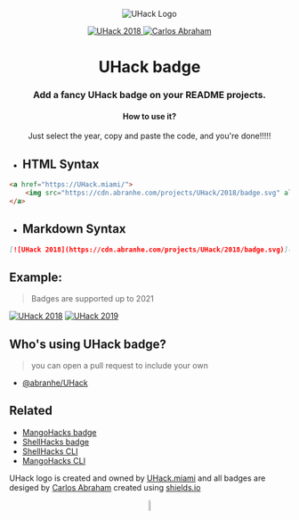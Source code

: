 <p align="center">
	<img src="https://cdn.abranhe.com/projects/UHack/uhack.svg" alt="UHack Logo">
</p>

<p align="center">
	<a href="https://UHack.miami/">
		<img src="https://cdn.abranhe.com/projects/UHack/badge-year.svg" alt="UHack 2018">
	</a>
	<a href="https://github.com/abranhe">
 		<img src="https://abranhe.com/badge.svg" alt="Carlos Abraham">
	</a>
</p>

<h1 align="center">
	<b>UHack badge</b>
</h1>

<h3 align="center">
	Add a fancy UHack badge on your README projects.
</h3>

<h4 align="center"> How to use it?</h4>
<p align="center">Just select the year, copy and paste the code, and you're done!!!!!</p>

- ##  HTML Syntax

```html
<a href="https://UHack.miami/">
	<img src="https://cdn.abranhe.com/projects/UHack/2018/badge.svg" alt="UHack 2018">
</a>
```

- ##  Markdown Syntax

```Markdown
[![UHack 2018](https://cdn.abranhe.com/projects/UHack/2018/badge.svg)](https://UHack.miami/)
```

## Example:

> Badges are supported up to 2021

[![UHack 2018](https://cdn.abranhe.com/projects/UHack/2018/badge.svg)](https://UHack.net/)
[![UHack 2019](https://cdn.abranhe.com/projects/UHack/2019/badge.svg)](https://UHack.net/)



## Who's using UHack badge?

> you can open a pull request to include your own

- [@abranhe/UHack](https://github.com/abranhe/UHack)

## Related

- [MangoHacks badge](https://github.com/abranhe/mangohacks)
- [ShellHacks badge](https://github.com/abranhe/shellhacks)
- [ShellHacks CLI](https://github.com/abranhe/shellhacks)
- [MangoHacks CLI](https://github.com/abranhe/mangohacks)

UHack logo is created and owned by [UHack.miami](https://uhack.miami) and all badges are desiged by [Carlos Abraham](https://github.com/abranhe) created using [shields.io](https://shields.io)

<p align="center">
	<img src="https://cdn.abranhe.com/projects/UHack/UHack.svg" alt="UHack Logo" width="7%">
</p>

<!-- badge image shilds.io

https://img.shields.io/badge/UHack-2021-2a6118.svg?colorA=2a6118&colorB=e3793b&logo=data%3Aimage%2Fpng%3Bbase64%2CiVBORw0KGgoAAAANSUhEUgAAAN0AAADOCAQAAAAQj8%2BkAAARaUlEQVR42u2de3xV1ZXHDyQ8RJCHrYBKi4OPWpAKjIgVFRUUBq0i4gOoig9QptZhsB9Ey0cqxScK0alIP%2B1AnbGoqLVgFaSoUOWZQQW5Ee%2FNi0AeRENICAkkud%2F5A5E87s1dZ5%2Bzz6PslX9v1t6%2F8z3n7Nc6a1mWMWPJje7cxByWsY18yqjnMGXkso4lTOMyTgilpjO4kbn8mY%2FJIptcPuMD3iCDO%2BhL638GaP15hm3EackO8h5TOTkkitIYxULyWlRUwUom0Tms0NoymUzkVsMyLgq4ptN4kkKxomre5OrwYZvKLlTsIy4OqKZeLKJGQdEnDA8PuEuJoG5xlnJawBSdwCyqHGhay4%2BDj60Di1KMbBIrY3yANA10dCsefXlOD%2FTkhbP4HLdsMe0CoekBDrmkaB29ggpuBPtx0zbQ3fcx%2Bw%2BuKtrNeUEEdy3VuG07Od1XcH91XVEFVwUN3Dhq0WHZnOqTovas1KKohlHBmlPWoMu20tEHRa34H22KKjg%2FKODOpQyd9g5pnmt6QquiAr%2FeJU1fLNvQbY94%2FvrXbZm09R%2Fdf6Hfahni6XbX1x5oetRvcFe4sACXzTXbeTbKrfZE0SH6%2Bgku3YOX5VGb4ZGmmzxTtMn7MbzhToN3VkEPT0buXA81TfRvglKs9KIo4qCS0AwPNE1X6tkBipUGjiyfnjum2OpmPgu4nJ60sizLojOjmEeJLQ%2BVdNWsqI3No6ocZnMZHSzLsmjH2YznbZsr3Fv8ANeKr2xIvOUIsmZbTXez14bQmZo1TbCFbUyiswC6MZ%2FDYi9fJLouutFdIj5%2Fe6Kl2SFdeVMsNKZZ0z%2FEPXnhyLOWxM%2FZfCr25H1kAC8Jd%2BxuEzy%2F8r2LCzQq6iUcr%2Bq5O6WvjiwXKlrgNbg00bI1zlihv%2BeEQucFYIoyWXiFZNvXezw%2BguVfRd2aa%2BNW%2BEDkcbtGTbIevCT2142YyOOl3qKT3KGZdu4neouWDHFdQX%2B0FUWfFHCi6%2FOBWd6ikxxC%2FpuW3frrNCm6SNT6HTa9viPw%2Bba36FK%2FCjbb9nmqKApE0z3KVEHbhXb3%2BxkseZK9BNeWupQd%2BpWC3%2FcEQv%2BkSZNkovS8wupXssj3LgaHHwm600%2FB7%2F2SkFRNmpa7PwRYlmXxosDvhUFaju9X8jvUv2U5WwRt91Twe7fAr3fRKozSc4HpKZBZrElT6jDZGiW%2FowWaJniHLnUAwAYlvx0km9CaNOWnbLlUye9Agab7vUP385SdWaPkN10g87AmTakPsIqU%2FPYTaHrIoAsrupkGnUFn0Bl0Bp1BZ9AZdAadQWfQGXQGnUFn0Bl0Bp1BZ9AdL%2Bg4hT4MYhBXMJxrGc7FDOIsetO15SAng85zdHRlKFOYz19Yz64Wo1tq2UMmK5jPVIY3zWFi0HmEjo5cxWOstpFsLcH5G6t4gjF8z6DzBl0d89niaqqPONvIoMKg043OPzPoDDqDzqAz6Aw6g86gM%2BjCh66DQRdKdAxnh0EXOnScyQqCbgZdM29t%2BLXGfJoGnS509BN9Y2PQBQsdacxyLZ%2B5QecdOrrzPmEyg%2B67%2BWQxGHQhQ0dr5nqUAtWgcxMdHXlby6UtZCPLeJYZ%2FILJ3MxYRjCOcUzkAebwEn9jh2I6R4POsiyL3i4Wj4FqNvI7JtGf9sK%2B9%2BAqZvAqUYPOFjoGuDTC1bOFxxhCGwcqTufnLKbAoBOgY5gLVX9qWc7t7mUaoRUX8jTZBl0L6LjecdWfz5mmKz2MIA3A8YqOmwUZjpLbYZYwUKum3QZdQnTc4CCGq4oMfqBdU%2BqIMKVcXqLkG7MDi46f2ciG3BTbb4%2FESWpWJDnkjWi6VvB6kNB92ODXVyqeC8R5xas6i3QT9GejkmdBoqn6PwcJ3ZYG7%2Fp9SuC2MNTyTtEgQY9WKXkWJGusezlI6LK%2B%2FWUvwfDf3A5wn7dJ5LlV0KtlSp6nCeZg%2Fx0kdLsty7I4ie0K4D7hTMtjY4GgX08peX40teOahUFCV0MrWvEX29gO8ZAfxVL4TNC325U8ZwheMvOChA668bBtcHkMsnwweovOMZRqLEgKh37zm2Ch%2B0%2FqbYJbpSubeko9M0Xz3U5Kvt9N7br4oWChswvucb%2BquZEu2sHMUvQuGO3zHwgWOntbyvdYvhnjRX1coGuXpjYevSus6Kq4xkdwbdkp6qVSfmZ6CI4cD0fvDCe6ch9qSTXUIptMVbdUOasF75eldl1REU505R4mik%2BkZIBwk%2B5dRf%2BC8oxfF4cRnd%2FguvClsKfj9C31C%2FPCh%2B4gF%2FsKrq2wdhaUqBaAZ3Nq57mhQ1fHGF%2FBtReVlDpizyi20UlyShkrDxu6X%2FgK7nt8aOMmO1uxlZGCdVE8SrjQZfgKboggEuWYKReAkpR1q6wMF7p1ToLwHPa9EwtsRckc4gzltj5J7b50T5jQ7aGHT9g6M5NSm719Qbm1kyRfMeXnhgddnZen3w2gXc8rCmHr5eq3GRMlDUQrwoPucQ8wDWAk45jEVGbwFK%2FxuXIg4SQH%2FRB8Yl1TGyUs6LaqrpAEu4VjmMfHoqLbUnvHQX%2B6Sl6XZXvDgq6Gvhp6cyYz2Kjho68yTnPQq0mSJnblhgXdHJf70YabWIseq3e2ZSApKB8neiAc6LI5wdXdkGmOEplqDSbndMk%2BStXBKOFAN9q19tO4U1R5WN0c1mGW1Vgv3hUOdO%2B61no%2FNqLXPqSdox524BvRa6gkDOjiDHCl5XRma0%2FX8b7asWqDXt4nOr09%2FC24gKNb6tKm8d%2FRbe9IP21O2stWgmrLQElBGNDVcpYrm8a7tYNb6nx3VVTOGoiVhgHdqy60OZoqzdjqmN1yGQvhMycaib%2BbXQYc3RDHLU5Q%2FkJPakUMc%2BXa3ChrriAvDOjWO25vku2AXLu2hG4uTaNE0S618WhtGNDd6LC1a1wtSNHcdnKVa1fmPlmTpYUNwAUWXS7pjtoazAGN2Ap4wL0NcU6WbX7HiX0dBnQPOzwP0JcEbjv3Ol0INOntElnDFZWNwAUUXZx%2FcbTh9YEWaOX8rzuTkka9vVR6epG7KwzoNjlq5zHXTwO28SIjdZwZ0pGYrBONlgUBRjfNQSsDHE9PythNlExWkMEvGcFJGq%2FJ78WDf14Y0NWrH1bSmk0KsOJ8yjOMpS8nWh4a10g7mOCZCyS6tQ7amGobWwlz6GP5YPRir%2FiZyw8HOuXZJZ1sBt3tY7q3z1mDvraTvx8SPnOBRKf85RyP2AL3ul%2BRnZZlWSyUv81zCsOBrlJ1F57OlNkIVbrX8tGk%2BycAX%2B9NCC6A6N5T9v%2Bg%2BGpUuL8%2Bs9XTn8kjPOvi0cqwoJuhfGyyUwxusK%2FgLrRzELUnPwk4CscHDd1PFb0PE16Lw1ztK7jz7Eylqg9F44nBZX9JwJ66uOoCmJeFV2O6r%2BD6yhcELUxQiLJ%2Fc9DQFSj6TpdFU7HK29x9TXp5rr1t8aKCZOBiUeJBQ7dK6%2Buyxo1oF2X9F1BiB1xVdbKXZZT9GyBo6BYo%2Bp4nuhqP%2BwhupL0TxHpiyRYFZG8nHjx0UxR9S6rZVXmRDzpJ%2FybZjZLZnZcMXJSqbRA8dJcreW4rSkHzok%2FY0kUpTxsfXuxIDi7%2F6AZawNCdoziKSMyXRDmcrBDAmxd7NSm6qkO7g4mui5LnyQLPOX7MLbnSRvWfo3aA%2FrGnkqErXvPd7wKFrlrR81OCC%2FJ7z7G150mFcMI4N1lWbHqSCUpOvCaY6AoVPb8muCQTPQY3ULFe%2BmzLsqzoxITo6r%2BdoAQQXbaiZ0FOLc73EFsXMhTDLP5wxEPs%2BkTodn%2FY6LeBQrdd0XNM8Bry6EiV1txlZ7Orka04Gn0avTrBDkpevDK46DYrei5KPfR7pHGE6A2QJFT%2F2Bd6scuboaut%2BqLJ7wOFboOi59SlCYs92S9Z7yAObSOdj%2FmKXtQUXUnzxAX%2FFOhSf7Gap3nRPUYpEq3B%2B6YhOMvaObgxuJwtCeaqBp1DVb34jeOPLzc3Xc82Qbe7LtHoeXygi%2Bdn%2FdT5B4zN5pHjWe6oquURW928jEUjdNXViZcZxwe6ul0RIoWRhVnXfNnJBSU%2FZDIrXEos8Faij08aoivbkOQ%2FjyN0R%2F5qI%2F%2FImrvjukhPhRHtfO5jCVkufs%2BQkfhdcAxd4bqk%2F3vcoTv2V5S1JvK70lsZRb9kdYHoycVM4Nf8kXWuf7F3KPkR11F0eZ%2B0sJV2HKMjQoTSo9u51ewlmywyyWQb2ZRSiU4r4ZLkio6gy9kWb6mwt0GHH7aJH7akaOfgKNlf1bd88xh0nmOLk5HqW72dg7Nz6%2Fal8GPQeQyuVJKwrnRQbeoQJIPOU3ArZN8OMljgy6DzDFsJt4kVGXSBQRdniZ14NIMuKOj%2Bz24JKYMuAOgO7%2BUe%2B7unBp3P6GrLCjZFq5QUGXT%2BoavdV7A5ejhK9JBBFyJ01QW7jmDDoAsNuni8fHtOpNExqUEXfHQ1RUUboqXNwoEMuiCjqykp2RjLThJqbtA5RlerA93BWNGGWH7yr3IMOsfoyMvssGNoZEZkReQbF9DVsYNFjOOUaF2L2Aw6N9B999u0HedH7oo8GXkr8kWkxha6EtbwPFMYeiyS2qDzKZiP1l%2BeUT6cKczieZbyNqtZTyaZbGI1K3mdpbzAI9zBKM5LnKDboAttHKZBZ9AZdMFDF8tTSVdn0PmLriZv%2Ff7N1KnkXzLo%2FEJXl%2FN56dr6o2FBBl0o0B3M3fzNurrGIUEGXaDR1WRvK%2FqocmvCkFeDLojoYjt2fVz6cVUk3lLKHYMuiOhEmfYMOoPOoDPoDDqDzqALPLrxKTujWEFLkGsyR5OmPT6iu807dNen7ExUyW87gcztmjRJSph1V%2FA7UuD3Bu%2FQXZmyM%2BVKfnsJZG7UpOkzQdvnahlcYIR36CQJR7tqukNXadK0Vs%2FTIapO5F2hDb4v6M7NCn4fF%2FhdqEnTYkHbz2q6JbzMZC0ol%2FSygteIQOavNCl6WND2V3bz39JFMPEqs7w0NqTs0AG7g7qwwsF1mhTdIGp9uE2v0wQ%2BN3iLLkPQpQU2fUoiuuKcoklRDxE6W3Uw6SgqZTHfW3RjJKHE9LPh8VbRpcvSqOkrUQ9sVL3iaT%2FfI8k6dbIojXVUOs%2BkD%2BUimS9p1LRI1INyzhTf3pI65XUqc3FnQj8SCV1NR4GvU4V3vNYVEMOFfYghyErGRVSIvK2xvDbuEQr9NFWSCn5MVBy1nK5RUZq4OlYOfVP4upGDQl93eo%2Buq6iEC0ARk5J9g00a%2Fy68OwGe16xpvrgnB3gw2W3EqSwWvSoBqtVKeTgV%2Bkcbn2VsZWLjxLqWRUfuFK3kjlq97sJnnGErnelOftl0nGIQT9tKJrfQ8sP4kc2KGzWsZAH%2FwS1MZi7vUW3zq5y3PND0ms0%2B1ZHJQh5lOs%2FyBtm2%2F7uP5Y%2FxBt5ZnAs8UNTfhTTCcnvF8svoY%2FvJUbc%2FeaRpkWeKDtLb8s9EG8ZuWBW9PFJ0inCF6dxmWX4aJ4on9s7sfg813eaJou2Jknx7C2%2BQS%2FnKW7KV3lasY6l2RdX8xPLfeFCzzEKVwAKHa1bd75IpVjCMF7UO5j6U96SPcg2t4K7mEgptw0pNIus83lc%2FpukS8VaWXXvT7eooTqcrqzWIrGWCj5ou05Jkf7nv05NmQtvxlutD%2BVifNQ1jn8uaFpNmBc9IZ55421WyaT0kAJrOER9HSV7%2BM%2F2o7SyVOsalBe3fZfnMPVDUxaWlQjFXWME2fsByhyIrmRaogdxivCjGpKX918XJag0FDd9YURh44oOdVzk9gIo685zy1kMmw6zwGOncYXtZW8cy%2BgdYUy8WUGVT02auDfD4llRqa0bwinB1FGOOVxvMDp%2B%2BKawXnVOWksFAK8xGR0bzHFuThEOUs4qHGBAyTd25ncVsT3i2V8T7PMzgQC4CFOWm0YfRTOReZjCDyYxnaBBHNVua2nMOwxnHJO5mHFdzoS%2BRJsbCZv8PrmJh1SLbHPUAAAAASUVORK5CYII%3D
-->
